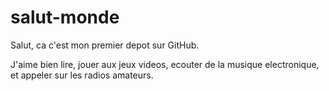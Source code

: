 # salut-monde
Salut, ca c'est mon premier depot sur GitHub.

J'aime bien lire, jouer aux jeux videos, ecouter de la musique electronique, et appeler sur les radios amateurs.
